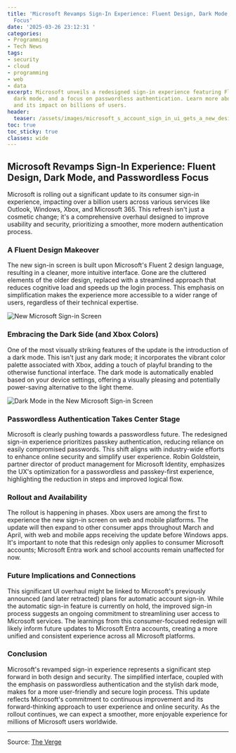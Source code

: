 ```yaml
---
title: 'Microsoft Revamps Sign-In Experience: Fluent Design, Dark Mode, and Passwordless
  Focus'
date: '2025-03-26 23:12:31 '
categories:
- Programming
- Tech News
tags:
- security
- cloud
- programming
- web
- data
excerpt: Microsoft unveils a redesigned sign-in experience featuring Fluent Design,
  dark mode, and a focus on passwordless authentication. Learn more about the rollout
  and its impact on billions of users.
header:
  teaser: /assets/images/microsoft_s_account_sign_in_ui_gets_a_new_design_a_20250326231230.jpg
toc: true
toc_sticky: true
classes: wide
---
```


## Microsoft Revamps Sign-In Experience: Fluent Design, Dark Mode, and Passwordless Focus

Microsoft is rolling out a significant update to its consumer sign-in experience, impacting over a billion users across various services like Outlook, Windows, Xbox, and Microsoft 365.  This refresh isn't just a cosmetic change; it's a comprehensive overhaul designed to improve usability and security, prioritizing a smoother, more modern authentication process.

### A Fluent Design Makeover

The new sign-in screen is built upon Microsoft's Fluent 2 design language, resulting in a cleaner, more intuitive interface. Gone are the cluttered elements of the older design, replaced with a streamlined approach that reduces cognitive load and speeds up the login process.  This emphasis on simplification makes the experience more accessible to a wider range of users, regardless of their technical expertise.

<img src="https://platform.theverge.com/wp-content/uploads/sites/2/2025/03/STK095_MICROSOFT_2_CVirginia_C.jpg?quality=90&strip=all&crop=0,0,100,100" alt="New Microsoft Sign-in Screen">

### Embracing the Dark Side (and Xbox Colors)

One of the most visually striking features of the update is the introduction of a dark mode.  This isn't just any dark mode; it incorporates the vibrant color palette associated with Xbox, adding a touch of playful branding to the otherwise functional interface.  The dark mode is automatically enabled based on your device settings, offering a visually pleasing and potentially power-saving alternative to the light theme.

<img src="https://platform.theverge.com/wp-content/uploads/sites/2/2025/03/2_darkmode.png?quality=90&strip=all&crop=0,11.351362493301,100,77.297275013398" alt="Dark Mode in the New Microsoft Sign-in Screen">

### Passwordless Authentication Takes Center Stage

Microsoft is clearly pushing towards a passwordless future.  The redesigned sign-in experience prioritizes passkey authentication, reducing reliance on easily compromised passwords.  This shift aligns with industry-wide efforts to enhance online security and simplify user experience.  Robin Goldstein, partner director of product management for Microsoft Identity, emphasizes the UX's optimization for a passwordless and passkey-first experience, highlighting the reduction in steps and improved logical flow.

### Rollout and Availability

The rollout is happening in phases.  Xbox users are among the first to experience the new sign-in screen on web and mobile platforms.  The update will then expand to other consumer apps throughout March and April, with web and mobile apps receiving the update before Windows apps.  It's important to note that this redesign only applies to consumer Microsoft accounts; Microsoft Entra work and school accounts remain unaffected for now.

### Future Implications and Connections

This significant UI overhaul might be linked to Microsoft's previously announced (and later retracted) plans for automatic account sign-in. While the automatic sign-in feature is currently on hold, the improved sign-in process suggests an ongoing commitment to streamlining user access to Microsoft services.  The learnings from this consumer-focused redesign will likely inform future updates to Microsoft Entra accounts, creating a more unified and consistent experience across all Microsoft platforms.

###  Conclusion

Microsoft's revamped sign-in experience represents a significant step forward in both design and security.  The simplified interface, coupled with the emphasis on passwordless authentication and the stylish dark mode, makes for a more user-friendly and secure login process.  This update reflects Microsoft's commitment to continuous improvement and its forward-thinking approach to user experience and online security.  As the rollout continues, we can expect a smoother, more enjoyable experience for millions of Microsoft users worldwide.


---

Source: [The Verge](https://www.theverge.com/news/636622/microsoft-account-sign-in-new-design-dark-mode)